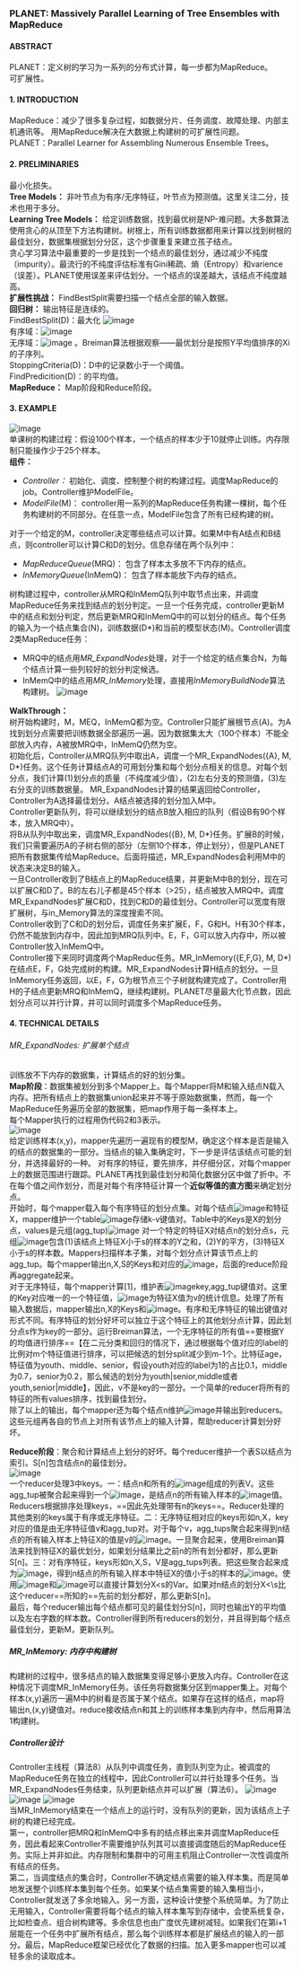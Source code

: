 ### PLANET: Massively Parallel Learning of Tree Ensembles with MapReduce
#### ABSTRACT
PLANET：定义树的学习为一系列的分布式计算，每一步都为MapReduce。    
可扩展性。
#### 1. INTRODUCTION
MapReduce：减少了很多复杂过程，如数据分片、任务调度、故障处理、内部主机通讯等。
用MapReduce解决在大数据上构建树的可扩展性问题。    
PLANET：Parallel Learner for Assembling Numerous Ensemble Trees。
#### 2. PRELIMINARIES
最小化损失。    
**Tree Models：**
非叶节点为有序/无序特征，叶节点为预测值。这里关注二分，技术也用于多分。    
**Learning Tree Models：**
给定训练数据，找到最优树是NP-难问题。大多数算法使用贪心的从顶至下方法构建树。树根上，所有训练数据都用来计算以找到树根的最佳划分，数据集根据划分分区，这个步骤重复来建立孩子结点。    
贪心学习算法中最重要的一步是找到一个结点的最佳划分，通过减少不纯度（impurity）。最流行的不纯度评估标准有Gini稀疏、熵（Entropy）和varience（误差）。PLANET使用误差来评估划分。一个结点的误差越大，该结点不纯度越高。    
**扩展性挑战：**
FindBestSplit需要扫描一个结点全部的输入数据。    
**回归树：**
输出特征是连续的。   
FindBestSplit(D)：最大化
![image](http://note.youdao.com/yws/public/resource/1b9ef2c5d414f98f0c8bb01532772683/xmlnote/0EFABA86D86143A6A7DD694D430B7160/1569)  
有序域：![image](http://note.youdao.com/yws/public/resource/1b9ef2c5d414f98f0c8bb01532772683/xmlnote/CA31BB3E2D5A43B0BD8034F62A738A88/1583)   
无序域：![image](http://note.youdao.com/yws/public/resource/1b9ef2c5d414f98f0c8bb01532772683/xmlnote/EEAFD2FF4291495C89B46148B19DD343/1572) 。Breiman算法根据观察——最优划分是按照Y平均值排序的Xi的子序列。    
StoppingCriteria(D)：D中的记录数小于一个阈值。   
FindPredicition(D)：的平均值。  
**MapReduce：**
Map阶段和Reduce阶段。    
#### 3. EXAMPLE   
![image](http://note.youdao.com/yws/public/resource/1b9ef2c5d414f98f0c8bb01532772683/xmlnote/4DCA841967DE472F9CB8F7C7AA2FCADD/787)   
单课树的构建过程：假设100个样本，一个结点的样本少于10就停止训练。内存限制只能操作少于25个样本。   
**组件：**   
- *Controller：* 初始化、调度、控制整个树的构建过程。调度MapReduce的job。Controller维护ModelFile。   
- *ModelFile*(M)： controller用一系列的MapReduce任务构建一棵树，每个任务构建树的不同部分。在任意一点，ModelFile包含了所有已经构建的树。  

对于一个给定的M，controller决定哪些结点可以计算。如果M中有A结点和B结点，则controller可以计算C和D的划分。信息存储在两个队列中：   
- *MapReduceQueue*(MRQ)： 包含了样本太多放不下内存的结点。   
- *InMemoryQueue*(InMemQ)： 包含了样本能放下内存的结点。 

树构建过程中，controller从MRQ和InMemQ队列中取节点出来，并调度MapReduce任务来找到结点的划分判定。一旦一个任务完成，controller更新M中的结点和划分判定，然后更新MRQ和InMemQ中的可以划分的结点。每个任务的输入为一个结点集合(N)，训练数据(D*)和当前的模型状态(M)。Controller调度2类MapReduce任务：   
- MRQ中的结点用*MR_ExpandNodes*处理，对于一个给定的结点集合N，为每个结点计算一些列较好的划分判定候选。   
- InMemQ中的结点用*MR_InMemory*处理，直接用*InMemoryBuildNode*算法构建树。
![image](http://note.youdao.com/yws/public/resource/1b9ef2c5d414f98f0c8bb01532772683/xmlnote/BF76674E6D7A4C95B70A65BBEA42CD6E/781)

**WalkThrough：**   
树开始构建时，M，MEQ，InMemQ都为空。Controller只能扩展根节点(A)。为A找到划分点需要把训练数据全部遍历一遍。因为数据集太大（100个样本）不能全部放入内存，A被放MRQ中，InMemQ仍然为空。   
初始化后，Controller从MRQ队列中取出A，调度一个MR\_ExpandNodes({A}, M, D*)任务。这个任务计算结点A的可用划分集和每个划分点相关的信息。对每个划分点，我们计算(1)划分点的质量（不纯度减少值），(2)左右分支的预测值，(3)左右分支的训练数据量。  MR\_ExpandNodes计算的结果返回给Controller，Controller为A选择最佳划分。A结点被选择的划分加入M中。   
Controller更新队列，将可以继续划分的结点B放入相应的队列（假设B有90个样本，放入MRQ中）。   
将B从队列中取出来，调度MR\_ExpandNodes({B}, M, D*)任务。扩展B的时候，我们只需要遍历A的子树右侧的部分（左侧10个样本，停止划分），但是PLANET把所有数据集传给MapReduce。后面将描述，MR\_ExpandNodes会利用M中的状态来决定B的输入。   
一旦Controller收到了B结点上的MapReduce结果，并更新M中B的划分，现在可以扩展C和D了。B的左右儿子都是45个样本（>25），结点被放入MRQ中。调度MR\_ExpandNodes扩展C和D，找到C和D的最佳划分。Controller可以宽度有限扩展树，与in_Memory算法的深度搜索不同。   
Controller收到了C和D的划分后，调度任务来扩展E，F，G和H。H有30个样本，仍然不能放到内存中，因此加到MRQ队列中。E，F，G可以放入内存中，所以被Controller放入InMemQ中。   
Controller接下来同时调度两个MapReduc任务。MR\_InMemory({E,F,G}, M, D*)在结点E，F，G处完成树的构建。MR\_ExpandNodes计算H结点的划分。一旦InMemory任务返回，以E，F，G为根节点三个子树就构建完成了。Controller用H的子结点更新MRQ和InMemQ，继续构建树。PLANET尽量最大化节点数，因此划分点可以并行计算，并可以同时调度多个MapReduce任务。

#### 4. TECHNICAL DETAILS
###### MR_ExpandNodes: 扩展单个结点
训练放不下内存的数据集，计算结点的好的划分集。   
**Map阶段**：数据集被划分到多个Mapper上。每个Mapper将M和输入结点N载入内存。把所有结点上的数据集union起来并不等于原始数据集，然而，每一个MapReduce任务遍历全部的数据集，把map作用于每一条样本上。   
每个Mapper执行的过程用伪代码2和3表示。   
![image](http://note.youdao.com/yws/public/resource/1b9ef2c5d414f98f0c8bb01532772683/xmlnote/0F64E1AF5007432DBF9111275B7B95CA/789)   
给定训练样本(x,y)，mapper先遍历一遍现有的模型M，确定这个样本是否是输入的结点的数据集的一部分。当结点的输入集确定时，下一步是评估该结点可能的划分，并选择最好的一种。 
对有序的特征，要先排序，并仔细分区，对每个mapper上的数据范围进行跟踪。PLANET再找到最佳划分和简化数据分区中做了折中。不在每个值之间作划分，而是对每个有序特征计算一个**近似等值的直方图**来确定划分点。   
开始时，每个mapper载入每个有序特征的划分点集。对每个结点![image](http://note.youdao.com/yws/public/resource/1b9ef2c5d414f98f0c8bb01532772683/xmlnote/1BFC631B99CF40CD9F44FA4A5C4463CB/1581)和特征X，mapper维护一个table![image](http://note.youdao.com/yws/public/resource/1b9ef2c5d414f98f0c8bb01532772683/xmlnote/6E07E43B5E814D72A1EA0E91EBFD2755/1585)存储k-v键值对。Table中的Keys是X的划分点，values是元组(agg_tup)![image](http://note.youdao.com/yws/public/resource/1b9ef2c5d414f98f0c8bb01532772683/xmlnote/7E4C32E67F8149D28BA31C2DEB9D6E68/1573)
对一个特定的特征X对结点n的划分点s，元组![image](http://note.youdao.com/yws/public/resource/1b9ef2c5d414f98f0c8bb01532772683/xmlnote/E8FAB735426A4F49B66F802B3E3AB812/1578)包含(1)该结点上特征X小于s的样本的Y之和，(2)Y的平方，(3)特征X小于s的样本数。Mappers扫描样本子集，对每个划分点计算该节点上的agg\_tup。每个mapper输出n,X,S的Keys和对应的![image](http://note.youdao.com/yws/public/resource/1b9ef2c5d414f98f0c8bb01532772683/xmlnote/B50DC4219FC04B5E87A47BDEEB5176AE/1579)，后面的reduce阶段再aggregate起来。   
对于无序特征，每个mapper计算[1]，维护表![image](http://note.youdao.com/yws/public/resource/1b9ef2c5d414f98f0c8bb01532772683/xmlnote/4A9A74E242DF49FD906BE48F9C7EC947/1582)key,agg\_tup键值对。这里的Key对应唯一的一个特征值，![image](http://note.youdao.com/yws/public/resource/1b9ef2c5d414f98f0c8bb01532772683/xmlnote/08D0EA8AF2354A009155DC945734D5F0/1576)为特征X值为v的统计信息。处理了所有输入数据后，mapper输出n,X的Keys和![image](http://note.youdao.com/yws/public/resource/1b9ef2c5d414f98f0c8bb01532772683/xmlnote/FBFA79B4382949A081AC33E3F54A7D3D/1575)。有序和无序特征的输出键值对形式不同。有序特征的划分好坏可以独立于这个特征上的其他划分点计算，因此划分点s作为key的一部分。运行Breiman算法，一个无序特征的所有值==要根据Y的均值进行排序==【在二元分类和回归的情况下，通过根据每个值对应的label的比例对m个特征值进行排序，可以把候选的划分split减少到m-1个。比特征age，特征值为youth、middle、senior，假设youth对应的label为1的占比0.1，middle为0.7，senior为0.2，那么候选的划分为youth|senior,middle或者youth,senior|middle】，因此，v不是key的一部分。一个简单的reducer将所有的特征的所有values排序，找到最佳划分。   
除了以上的输出，每个mapper还为每个结点n维护![image](http://note.youdao.com/yws/public/resource/1b9ef2c5d414f98f0c8bb01532772683/xmlnote/3ED2CA8EDF04402E8D21DC6A4AF3F532/1577)并输出到reducers。这些元组再各自的节点上对所有该节点上的输入计算，帮助reducer计算划分好坏。   

**Reduce阶段**：聚合和计算结点上划分的好坏。每个reducer维护一个表S以结点为索引。S[n]包含结点n的最佳划分。    
![image](http://note.youdao.com/yws/public/resource/1b9ef2c5d414f98f0c8bb01532772683/xmlnote/7ED59D4C54B643BFB5EE07CD94F49266/791)    
一个reducer处理3中keys。一：结点n和所有的![image](http://note.youdao.com/yws/public/resource/1b9ef2c5d414f98f0c8bb01532772683/xmlnote/3ED2CA8EDF04402E8D21DC6A4AF3F532/1577)组成的列表V。这些agg\_tup被聚合起来得到一个![image](http://note.youdao.com/yws/public/resource/1b9ef2c5d414f98f0c8bb01532772683/xmlnote/3ED2CA8EDF04402E8D21DC6A4AF3F532/1577)，是结点n的所有输入样本的![image](http://note.youdao.com/yws/public/resource/1b9ef2c5d414f98f0c8bb01532772683/xmlnote/47300A3C14574DDD801BC229FD0958E9/1571)值。Reducers根据排序处理keys，==因此先处理带有n的keys==。Reducer处理的其他类别的keys属于有序或无序特征。二：无序特征相对应的keys形如n,X，key对应的值是由无序特征值v和agg\_tup对。对于每个v，agg\_tups聚合起来得到n结点的所有输入样本上特征X的值是v的![image](http://note.youdao.com/yws/public/resource/1b9ef2c5d414f98f0c8bb01532772683/xmlnote/47300A3C14574DDD801BC229FD0958E9/1571)。一旦聚合起来，使用Breiman算法来找到特征X的最优划分，如果划分结果比之前n的所有划分都好，那么更新S[n]。三：对有序特征，keys形如n,X,S，V是agg\_tups列表。把这些聚合起来成为![image](http://note.youdao.com/yws/public/resource/1b9ef2c5d414f98f0c8bb01532772683/xmlnote/0DFC6A265D4440DF9275F6445BD2737A/1574)，得到n结点的所有输入样本中特征X的值小于s的样本的![image](http://note.youdao.com/yws/public/resource/1b9ef2c5d414f98f0c8bb01532772683/xmlnote/47300A3C14574DDD801BC229FD0958E9/1571)。使用![image](http://note.youdao.com/yws/public/resource/1b9ef2c5d414f98f0c8bb01532772683/xmlnote/3ED2CA8EDF04402E8D21DC6A4AF3F532/1577)和![image](http://note.youdao.com/yws/public/resource/1b9ef2c5d414f98f0c8bb01532772683/xmlnote/0DFC6A265D4440DF9275F6445BD2737A/1574)可以直接计算划分X\<s的Var。如果对n结点的划分X<\s比这个reducer==所知的==先前的划分都好，那么更新S[n]。    
最后，每个reducer输出每个结点都可见的最佳划分S[n]，同时也输出Y的平均值以及左右字数的样本数。Controller得到所有reducers的划分，并且得到每个结点最佳划分，更新M，更新队列。

##### MR_InMemory: 内存中构建树
构建树的过程中，很多结点的输入数据集变得足够小更放入内存。Controller在这种情况下调度MR_InMemory任务。该任务将数据集分区到mapper集上。对每个样本(x,y)遍历一遍M中的树看是否属于某个结点。如果存在这样的结点，map将输出n,(x,y)键值对。reduce接收结点n和其上的训练样本集到内存中，然后用算法1构建树。

##### Controller设计
Controller主线程（算法8）从队列中调度任务，直到队列空为止。被调度的MapReduce任务在独立的线程中，因此Controller可以并行处理多个任务。当MR_ExpandNodes任务结束，队列更新结点并可以扩展（算法6）。
![image](http://note.youdao.com/yws/public/resource/1b9ef2c5d414f98f0c8bb01532772683/xmlnote/95EB2BDA6B304DFB878A34D7CE93F10C/793)
![image](http://note.youdao.com/yws/public/resource/1b9ef2c5d414f98f0c8bb01532772683/xmlnote/6155952EA22D4AB8A02E0BF6BD34A748/795)
![image](http://note.youdao.com/yws/public/resource/1b9ef2c5d414f98f0c8bb01532772683/xmlnote/D3C2C6A95A404D119B90A486069044DF/797)   
当MR_InMemory结束在一个结点上的运行时，没有队列的更新，因为该结点上子树的构建已经完成。   
第一，controller把MRQ和InMemQ中多有的结点移出来并调度MapReduce任务，因此看起来Controller不需要维护队列其可以直接调度随后的MapReduce任务。实际上并非如此。内存限制和集群中的可用主机阻止Controller一次性调度所有结点的任务。   
第二，当调度结点的集合时，Controller不确定结点需要的输入样本集。而是简单地发送整个训练样本集到每个任务。如果某个结点集需要的输入集相当小，Controller就发送了多余地输入。另一方面，这种设计使整个系统简单。为了防止无用输入，Controller需要将每个结点的输入样本集写到存储中，会使系统复杂，比如检查点、组合树构建等。多余信息也由广度优先建树减轻。如果我们在第i+1层能在一个任务中扩展所有结点，那么每个训练样本都是扩展结点的输入的一部分。最后，MapReduce框架已经优化了数据的扫描。加入更多mapper也可以减轻多余的读取成本。
